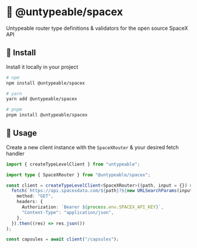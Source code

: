 # 🚀 @untypeable/spacex

Untypeable router type definitions & validators for the open source SpaceX API

## 🚀 Install

Install it locally in your project

```bash
# npm
npm install @untypeable/spacex

# yarn
yarn add @untypeable/spacex

# pnpm
pnpm install @untypeable/spacex
```

## 🦄 Usage

Create a new client instance with the `SpaceXRouter` & your desired fetch handler

```typescript
import { createTypeLevelClient } from "untypeable";

import type { SpaceXRouter } from "@untypeable/spacex";

const client = createTypeLevelClient<SpaceXRouter>((path, input = {}) =>
  fetch(`https://api.spacexdata.com/${path}?${new URLSearchParams(input)}`, {
    method: "GET",
    headers: {
      Authorization: `Bearer ${process.env.SPACEX_API_KEY}`,
      "Content-Type": "application/json",
    },
  }).then((res) => res.json())
);

const capsules = await client("/capsules");
```
